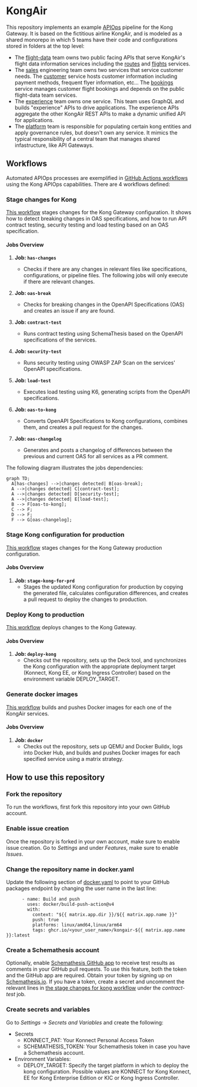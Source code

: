 # KongAir

This repository implements an example [APIOps](https://github.com/Kong/go-apiops) pipeline for the Kong Gateway. It is based on the fictitious airline KongAir, and is modeled as a shared monorepo in which 5 teams have their code and configurations stored in folders at the top level:

* The [flight-data](flight-data/) team owns two public facing APIs that serve KongAir's flight data information services
including the [routes](flight-data/routes/) and [flights](flight-data/flights/) services.
* The [sales](sales/) engineering team owns two services that service customer needs. The [customer](/sales/customer/)
service hosts customer information including payment methods, frequent flyer information, etc...
The [bookings](/sales/bookings/) service manages customer flight bookings and depends on the public flight-data team
services.
* The [experience](experience/) team owns one service. This team uses GraphQL and builds "experience" APIs to drive applications. The experience APIs aggregate the other KongAir REST APIs to make a dynamic unified API for applications.
* The [platform](platform/) team is responsible for populating certain kong entities and apply governance
rules, but doesn't own any service. It mimics the typical responsibility of a central team that manages shared infastructure, like API Gateways.


## Workflows

Automated APIOps processes are exemplified in [GitHub Actions workflows](.github/workflows) using the Kong APIOps capabilities. There are 4 workflows defined:

### Stage changes for Kong
[This workflow](.github/workflows/stage-changes-for-kong.yaml) stages changes for the Kong Gateway configuration. It shows how to detect breaking changes in OAS specifications, and how to run API contract testing, security testing and load testing based on an OAS specification.

#### Jobs Overview

1. **Job: `has-changes`**
   - Checks if there are any changes in relevant files like specifications, configurations, or pipeline files. The following jobs will only execute if there are relevant changes.

2. **Job: `oas-break`**
   - Checks for breaking changes in the OpenAPI Specifications (OAS) and creates an issue if any are found.

3. **Job: `contract-test`**
   - Runs contract testing using SchemaThesis based on the OpenAPI specifications of the services.

4. **Job: `security-test`**
   - Runs security testing using OWASP ZAP Scan on the services' OpenAPI specifications.

5. **Job: `load-test`**
   - Executes load testing using K6, generating scripts from the OpenAPI specifications.

6. **Job: `oas-to-kong`**
   - Converts OpenAPI Specifications to Kong configurations, combines them, and creates a pull request for the changes.

7. **Job: `oas-changelog`**
   - Generates and posts a changelog of differences between the previous and current OAS for all services as a PR comment.


The following diagram illustrates the jobs dependencies:

```mermaid
graph TD;
  A[has-changes] -->|changes detected| B[oas-break];
  A -->|changes detected| C[contract-test];
  A -->|changes detected| D[security-test];
  A -->|changes detected| E[load-test];
  B --> F[oas-to-kong];
  C --> F;
  D --> F;
  F --> G[oas-changelog];
```

### Stage Kong configuration for production
[This workflow](.github/workflows/stage-kong-for-PRD.yaml) stages changes for the Kong Gateway production configuration.

#### Jobs Overview

1. **Job: `stage-kong-for-prd`**
   - Stages the updated Kong configuration for production by copying the generated file, calculates configuration differences, and creates a pull request to deploy the changes to production.

### Deploy Kong to production

[This workflow](.github/workflows/deploy-kong-PRD.yaml) deploys changes to the Kong Gateway.

#### Jobs Overview

1. **Job: `deploy-kong`**
   - Checks out the repository, sets up the Deck tool, and synchronizes the Kong configuration with the appropriate deployment target (Konnect, Kong EE, or Kong Ingress Controller) based on the environment variable DEPLOY_TARGET.

### Generate docker images

[This workflow](.github/workflows/docker.yaml) builds and pushes Docker images for each one of the KongAir services.
#### Jobs Overview

1. **Job: `docker`**
   - Checks out the repository, sets up QEMU and Docker Buildx, logs into Docker Hub, and builds and pushes Docker images for each specified service using a matrix strategy.

## How to use this repository

### Fork the repository

To run the workflows, first fork this repository into your own GitHub account.

### Enable issue creation

Once the repository is forked in your own account, make sure to enable issue creation. Go to *Settings* and under *Features*, make sure to enable *Issues*.

### Change the repository name in docker.yaml

Update the following section of [docker.yaml](.github/workflows/docker.yaml) to point to your GitHub packages endpoint by changing the user name in the last line:

```
      - name: Build and push
        uses: docker/build-push-action@v4
        with:
          context: "${{ matrix.app.dir }}/${{ matrix.app.name }}"
          push: true
          platforms: linux/amd64,linux/arm64
          tags: ghcr.io/<your_user_name>/kongair-${{ matrix.app.name }}:latest
```

### Create a Schemathesis account

Optionally, enable [Schemathesis GitHub app](https://github.com/apps/schemathesis) to receive test results as comments in your GitHub pull requests. To use this feature, both the token and the GitHub app are required. Obtain your token by signing up on [Schemathesis.io](https://app.schemathesis.io/auth/sign-up/).
If you have a token, create a secret and uncomment the relevant lines in [the stage changes for kong workflow](.github/workflows/stage-changes-for-kong.yaml) under the *contract-test* job.

### Create secrets and variables

Go to *Settings* -> *Secrets and Variables* and create the following:
- Secrets
    - KONNECT_PAT: Your Konnect Personal Access Token
    - SCHEMATHESIS_TOKEN: Your Schemathesis token in case you have a Schemathesis account.
- Environment Variables:
    - DEPLOY_TARGET: Specify the target platform in which to deploy the kong configuration. Possible values are KONNECT for Kong Konnect, EE for Kong Enterprise Edition or KIC or Kong Ingress Controller.